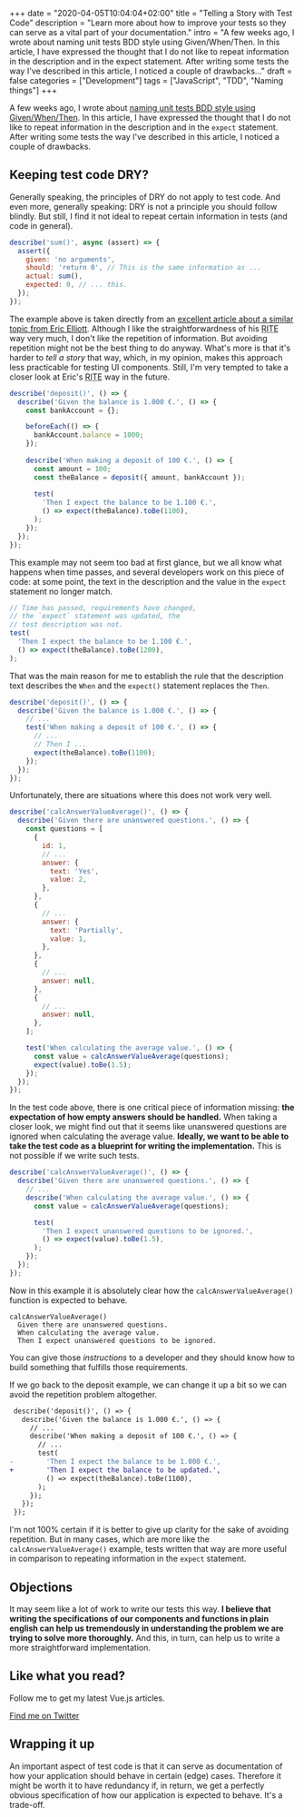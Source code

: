 +++
date = "2020-04-05T10:04:04+02:00"
title = "Telling a Story with Test Code"
description = "Learn more about how to improve your tests so they can serve as a vital part of your documentation."
intro = "A few weeks ago, I wrote about naming unit tests BDD style using Given/When/Then. In this article, I have expressed the thought that I do not like to repeat information in the description and in the expect statement. After writing some tests the way I've described in this article, I noticed a couple of drawbacks..."
draft = false
categories = ["Development"]
tags = ["JavaScript", "TDD", "Naming things"]
+++

A few weeks ago, I wrote about [naming unit tests BDD style using Given/When/Then](/blog/naming-your-unit-tests-it-should-vs-given-when-then/). In this article, I have expressed the thought that I do not like to repeat information in the description and in the `expect` statement. After writing some tests the way I've described in this article, I noticed a couple of drawbacks.

## Keeping test code DRY?

Generally speaking, the principles of DRY do not apply to test code. And even more, generally speaking: DRY is not a principle you should follow blindly. But still, I find it not ideal to repeat certain information in tests (and code in general).

```js
describe('sum()', async (assert) => {
  assert({
    given: 'no arguments',
    should: 'return 0', // This is the same information as ...
    actual: sum(),
    expected: 0, // ... this.
  });
});
```

The example above is taken directly from an [excellent article about a similar topic from Eric Elliott](https://medium.com/javascript-scene/rethinking-unit-test-assertions-55f59358253f). Although I like the straightforwardness of his <abbr title="Readable, Isolated, Thorough and Explicit">RITE</abbr> way very much, I don't like the repetition of information. But avoiding repetition might not be the best thing to do anyway. What's more is that it's harder to *tell a story* that way, which, in my opinion, makes this approach less practicable for testing UI components. Still, I'm very tempted to take a closer look at Eric's <abbr title="Readable, Isolated, Thorough and Explicit">RITE</abbr> way in the future.

```js
describe('deposit()', () => {
  describe('Given the balance is 1.000 €.', () => {
    const bankAccount = {};

    beforeEach(() => {
      bankAccount.balance = 1000;
    });
  
    describe('When making a deposit of 100 €.', () => {
      const amount = 100;
      const theBalance = deposit({ amount, bankAccount });
    
      test(
        'Then I expect the balance to be 1.100 €.',
        () => expect(theBalance).toBe(1100),
      );
    });
  });
});
```

This example may not seem too bad at first glance, but we all know what happens when time passes, and several developers work on this piece of code: at some point, the text in the description and the value in the `expect` statement no longer match.

```js
// Time has passed, requirements have changed,
// the `expect` statement was updated, the
// test description was not.
test(
  'Then I expect the balance to be 1.100 €.',
  () => expect(theBalance).toBe(1200),
);
```

That was the main reason for me to establish the rule that the description text describes the `When` and the `expect()` statement replaces the `Then`.

```js
describe('deposit()', () => {
  describe('Given the balance is 1.000 €.', () => {
    // ...
    test('When making a deposit of 100 €.', () => {
      // ...
      // Then I ...
      expect(theBalance).toBe(1100);
    });
  });
});
```

Unfortunately, there are situations where this does not work very well.

```js
describe('calcAnswerValueAverage()', () => {
  describe('Given there are unanswered questions.', () => {
    const questions = [
      {
        id: 1,
        // ...
        answer: {
          text: 'Yes',
          value: 2,
        },
      },
      {
        // ...
        answer: {
          text: 'Partially',
          value: 1,
        },
      },
      {
        // ...
        answer: null,
      },
      {
        // ...
        answer: null,
      },
    ];

    test('When calculating the average value.', () => {
      const value = calcAnswerValueAverage(questions);
      expect(value).toBe(1.5);
    });
  });
});
```

In the test code above, there is one critical piece of information missing: **the expectation of how empty answers should be handled.** When taking a closer look, we might find out that it seems like unanswered questions are ignored when calculating the average value. **Ideally, we want to be able to take the test code as a blueprint for writing the implementation.** This is not possible if we write such tests.

```js
describe('calcAnswerValueAverage()', () => {
  describe('Given there are unanswered questions.', () => {
    // ...
    describe('When calculating the average value.', () => {
      const value = calcAnswerValueAverage(questions);

      test(
        'Then I expect unanswered questions to be ignored.',
        () => expect(value).toBe(1.5),
      );
    });
  });
});
```

Now in this example it is absolutely clear how the `calcAnswerValueAverage()` function is expected to behave.

```text
calcAnswerValueAverage()
  Given there are unanswered questions.
  When calculating the average value.
  Then I expect unanswered questions to be ignored.
```

You can give those *instructions* to a developer and they should know how to build something that fulfills those requirements.

If we go back to the deposit example, we can change it up a bit so we can avoid the repetition problem altogether.

```diff
 describe('deposit()', () => {
   describe('Given the balance is 1.000 €.', () => {
     // ...
     describe('When making a deposit of 100 €.', () => {
       // ...
       test(
-        'Then I expect the balance to be 1.000 €.',
+        'Then I expect the balance to be updated.',
         () => expect(theBalance).toBe(1100),
       );
     });
   });
 });
```

I'm not 100% certain if it is better to give up clarity for the sake of avoiding repetition. But in many cases, which are more like the `calcAnswerValueAverage()` example, tests written that way are more useful in comparison to repeating information in the `expect` statement.

## Objections

It may seem like a lot of work to write our tests this way. **I believe that writing the specifications of our components and functions in plain english can help us tremendously in understanding the problem we are trying to solve more thoroughly.** And this, in turn, can help us to write a more straightforward implementation.

<div class="c-content__broad">
  <div class="c-twitter-teaser">
    <div class="c-twitter-teaser__content">
      <h2 class="c-twitter-teaser__headline">Like what you read?</h2>
      <p class="c-twitter-teaser__body">
        Follow me to get my latest Vue.js articles.
      </p>
      <a class="c-button c-button--outline c-twitter-teaser__button" rel="nofollow" href="https://twitter.com/maoberlehner" data-event-category="link" data-event-action="click: contact" data-event-label="Twitter (article content)">
        Find me on Twitter
      </a>
    </div>
  </div>
</div>

## Wrapping it up

An important aspect of test code is that it can serve as documentation of how your application should behave in certain (edge) cases. Therefore it might be worth it to have redundancy if, in return, we get a perfectly obvious specification of how our application is expected to behave. It's a trade-off.
